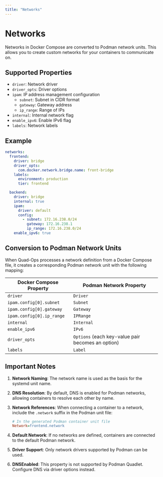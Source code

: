 ```yaml
---
title: "Networks"
---
```


# Networks

Networks in Docker Compose are converted to Podman network units. This allows you to create custom networks for your containers to communicate on.

## Supported Properties

- `driver`: Network driver
- `driver_opts`: Driver options
- `ipam`: IP address management configuration
  - `subnet`: Subnet in CIDR format
  - `gateway`: Gateway address
  - `ip_range`: Range of IPs
- `internal`: Internal network flag
- `enable_ipv6`: Enable IPv6 flag
- `labels`: Network labels

## Example

```yaml
networks:
  frontend:
    driver: bridge
    driver_opts:
      com.docker.network.bridge.name: front-bridge
    labels:
      environment: production
      tier: frontend

  backend:
    driver: bridge
    internal: true
    ipam:
      driver: default
      config:
        - subnet: 172.16.238.0/24
          gateway: 172.16.238.1
          ip_range: 172.16.238.0/24
    enable_ipv6: true
```

## Conversion to Podman Network Units

When Quad-Ops processes a network definition from a Docker Compose file, it creates a corresponding Podman network unit with the following mapping:

| Docker Compose Property | Podman Network Property |
|-------------------------|-------------------------|
| `driver` | `Driver` |
| `ipam.config[0].subnet` | `Subnet` |
| `ipam.config[0].gateway` | `Gateway` |
| `ipam.config[0].ip_range` | `IPRange` |
| `internal` | `Internal` |
| `enable_ipv6` | `IPv6` |
| `driver_opts` | `Options` (each key-value pair becomes an option) |
| `labels` | `Label` |

## Important Notes

1. **Network Naming**: The network name is used as the basis for the systemd unit name.

2. **DNS Resolution**: By default, DNS is enabled for Podman networks, allowing containers to resolve each other by name.

3. **Network References**: When connecting a container to a network, include the `.network` suffix in the Podman unit file:
   ```ini
   # In the generated Podman container unit file
   Network=frontend.network
   ```

4. **Default Network**: If no networks are defined, containers are connected to the default Podman network.

5. **Driver Support**: Only network drivers supported by Podman can be used.

6. **DNSEnabled**: This property is not supported by Podman Quadlet. Configure DNS via driver options instead.
